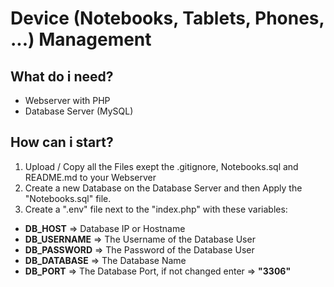 # Device (Notebooks, Tablets, Phones, ...) Management
## What do i need?
- Webserver with PHP
- Database Server (MySQL)

## How can i start?
1. Upload / Copy all the Files exept the .gitignore, Notebooks.sql and README.md to your Webserver
2. Create a new Database on the Database Server and then Apply the "Notebooks.sql" file.
3. Create a ".env" file next to the "index.php" with these variables:
- <strong>DB_HOST</strong> => Database IP or Hostname
- <strong>DB_USERNAME</strong> => The Username of the Database User
- <strong>DB_PASSWORD</strong> => The Password of the Database User
- <strong>DB_DATABASE</strong> => The Database Name
- <strong>DB_PORT</strong> => The Database Port, if not changed enter => <strong>"3306"</strong>